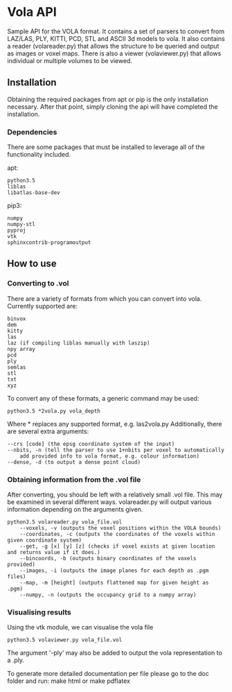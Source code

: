 # Vola API
Sample API for the VOLA format. It contains a set of parsers to convert from
LAZ/LAS, PLY, KITTI, PCD, STL and ASCII 3d models to vola. It also contains a
reader (volareader.py) that allows the structure to be queried and output as
images or voxel maps. There is also a viewer (volaviewer.py) that allows
individual or multiple volumes to be viewed.

## Installation

Obtaining the required packages from apt or pip is the only installation necessary.
After that point, simply cloning the api will have completed the installation.

### Dependencies

There are some packages that must be installed to leverage all of the functionality included.

apt:

```
python3.5
liblas
libatlas-base-dev
```

pip3:

```
numpy
numpy-stl
pyproj
vtk
sphinxcontrib-programoutput
```

## How to use

### Converting to .vol

There are a variety of formats from which you can convert into vola. Currently supported are:
```
binvox
dem
kitty
las
laz (if compiling liblas manually with laszip)
npy array
pcd
ply
semlas
stl
txt
xyz
```

To convert any of these formats, a generic command may be used:
```
python3.5 *2vola.py vola_depth
```

Where * replaces any supported format, e.g. las2vola.py
Additionally, there are several extra arguments:
```
--crs [code] (the epsg coordinate system of the input)
--nbits, -n (tell the parser to use 1+nbits per voxel to automatically 
	add provided info to vola format, e.g. colour information)
--dense, -d (to output a dense point cloud)
```

### Obtaining information from the .vol file

After converting, you should be left with a relatively small .vol file.
This may be examined in several different ways. volareader.py will output various information depending on the arguments given.
```
python3.5 volareader.py vola_file.vol
	--voxels, -v (outputs the voxel positions within the VOLA bounds)
	--coordinates, -c (outputs the coordinates of the voxels within given coordinate system)
	--get, -g [x] [y] [z] (checks if voxel exists at given location and returns value if it does.)
	--bincoords, -b (outputs binary coordinates of the voxels provided)
	--images, -i (outputs the image planes for each depth as .pgm files)
	--map, -m [height] (outputs flattened map for given height as .pgm)
	--numpy, -n (outputs the occupancy grid to a numpy array)
```

### Visualising results

Using the vtk module, we can visualise the vola file

```
python3.5 volaviewer.py vola_file.vol
```

The argument '-ply' may also be added to output the vola representation to a .ply.

To generate more detailed documentation per file please go to the doc folder and run:
make html
or
make pdflatex
